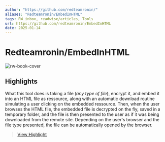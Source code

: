 ```yaml
---
author: "https://github.com/redteamronin/"
aliases: "Redteamronin/EmbedInHTML"
tags: RW_inbox, readwise/articles, Tools
url: https://github.com/redteamronin/EmbedInHTML
date: 2025-01-14
---
```

# Redteamronin/EmbedInHTML

![rw-book-cover](https://opengraph.githubassets.com/5e15d8391bab58dd54929ab72e794cb41e030e9bc40107c30c54bb20e8bb8dd0/redteamronin/EmbedInHTML)

## Highlights


What this tool does is taking a file (*any type of file*), encrypt it, and embed it into an HTML file as ressource, along with an automatic download routine simulating a user clicking on the embedded ressource.
 Then, when the user browses the HTML file, the embedded file is decrypted on the fly, saved in a temporary folder, and the file is then presented to the user as if it was being downloaded from the remote site. Depending on the user's browser and the file type presented, the file can be automatically opened by the browser.
> [View Highlight](https://read.readwise.io/read/01jhj5dgf7tpxt6mh4ssh7y13f)



